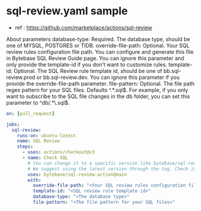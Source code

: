 
# sql-review.yaml sample
- ref : https://github.com/marketplace/actions/sql-review

About parameters
database-type: Required. The database type, should be one of MYSQL, POSTGRES or TIDB.
override-file-path: Optional. Your SQL review rules configuration file path. You can configure and generate this file in Bytebase SQL Review Guide page. You can ignore this parameter and only provide the template-id if you don't want to customize rules.
template-id: Optional. The SQL Review rule template id, should be one of bb.sql-review.prod or bb.sql-review.dev. You can ignore this parameter if you provide the override-file-path parameter.
file-pattern: Optional. The file path regex pattern for your SQL files. Defaults ^.*\.sql$. For example, if you only want to subscribe to the SQL file changes in the db folder, you can set this parameter to ^db/.*\.sql$.

```yaml
on: [pull_request]

jobs:
  sql-review:
    runs-on: ubuntu-latest
    name: SQL Review
    steps:
      - uses: actions/checkout@v3
      - name: Check SQL
        # You can change it to a specific version like bytebase/sql-review-action@0.0.4
        # We suggest using the latest version through the tag. Check it at https://github.com/Bytebase/sql-review-action/tags
        uses: bytebase/sql-review-action@main
        with:
          override-file-path: "<Your SQL review rules configuration file path>"
          template-id: "<SQL review rule template id>"
          database-type: "<The database type>"
          file-pattern: "<The file pattern for your SQL files>"

```
